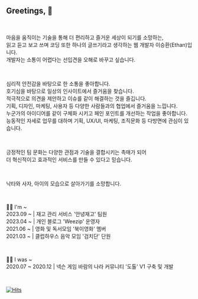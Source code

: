 ## Greetings, 👋

<br/>

마음을 움직이는 기술을 통해 더 편리하고 즐거운 세상이 되기를 소망하는,<br/>
읽고 듣고 보고 쓰며 코딩 또한 하나의 글쓰기라고 생각하는 웹 개발자 이승환(Ethan)입니다.<br/>
개발자는 소통이 어렵다는 선입견을 오해로 바꾸고 싶습니다.<br/>

<br/>

심리적 안전감을 바탕으로 한 소통을 좋아합니다.<br/>
호기심을 바탕으로 일상의 인사이트에서 즐거움을 찾습니다.<br/>
적극적으로 의견을 제안하고 이슈를 같이 해결하는 것을 즐깁니다.<br/>
기획, 디자인, 마케팅, 사용자 등 다양한 사람들과의 협업에서 즐거움을 느낍니다.<br/>
누군가의 아이디어를 같이 구체화 시키고 페인 포인트를 개선하는 작업을 좋아합니다.<br/>
능동적인 자세로 업무를 대하며 기획, UX/UI, 마케팅, 조직문화 등 다방면에 관심이 있습니다.<br/>

<br/>

긍정적인 팀 문화는 다양한 관점과 기술을 결합시키는 촉매가 되어<br/>
더 혁신적이고 효과적인 서비스를 만들 수 있다고 믿습니다.<br/>

<br/>

낙타와 사자, 아이의 모습으로 살아가기를 소망합니다.<br/>

<br/>

💁‍♂️ I'm ~<br/>
2023.09 ~ | 재고 관리 서비스 '안녕재고' 팀원<br/>
2023.04 ~ | 개인 블로그 'Weezip' 운영자<br/>
2021.06 ~ | 영화 및 독서모임 '북이영화' 멤버<br/>
2021.03 ~ | 클럽하우스 음악 모임 '검치단' 단원<br/>

<br/>

🙆‍♂️ I was ~<br/>
2020.07 ~ 2020.12 | 넥슨 게임 바람의 나라 커뮤니티 '도톨' V1 구축 및 개발<br/>

<br/>

[![Hits](https://hits.seeyoufarm.com/api/count/incr/badge.svg?url=https%3A%2F%2Fgithub.com%2Fdearlsh94%2Fhit-counter&count_bg=%235E8B7E&title_bg=%232F5D62&icon=&icon_color=%235E8B7E&title=hits&edge_flat=false)](https://hits.seeyoufarm.com)

<!--
**dearlsh94/dearlsh94** is a ✨ _special_ ✨ repository because its `README.md` (this file) appears on your GitHub profile.

Here are some ideas to get you started:

- 🔭 I’m currently working on ...
- 🌱 I’m currently learning ...
- 👯 I’m looking to collaborate on ...
- 🤔 I’m looking for help with ...
- 💬 Ask me about ...
- 📫 How to reach me: ...
- 😄 Pronouns: ...
- ⚡ Fun fact: ...
-->
